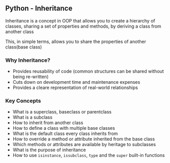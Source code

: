 ## Python - Inheritance
Inheritance is a concept in OOP that allows you to create a hierarchy of classes, sharing a set of properties and methods, by deriving a class from another class

This, in simple terms, allows you to share the properties of another class(base class)

### Why Inheritance?
- Provides reusability of code (common structures can be shared without being re-written)
- Cuts down on development time and maintenance expenses
- Provides a cleare representation of real-world relationships

### Key Concepts
 - What is a superclass, baseclass or parentclass
 - What is a subclass
 - How to inherit from another class
 - How to define a class with multiple base classes
 - What is the default class every class inherits from
 - How to override a method or attribute inherited from the base class
 - Which methods or attributes are available by heritage to subclasses
 - What is the purpose of inheritance
 - How to use `isinstance`, `issubclass`, `type` and the `super` built-in functions

